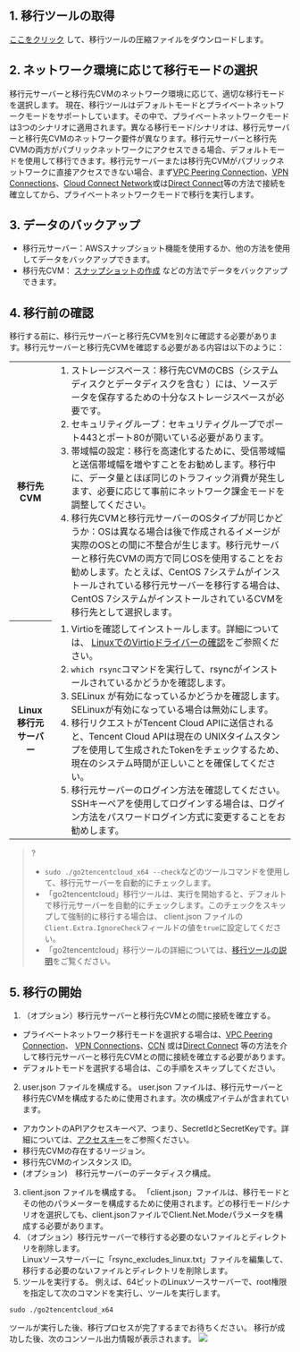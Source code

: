 
## 1. 移行ツールの取得  
[ここをクリック](https://go2tencentcloud-1251783334.cos.ap-guangzhou.myqcloud.com/latest/go2tencentcloud.zip) して、移行ツールの圧縮ファイルをダウンロードします。

## 2. ネットワーク環境に応じて移行モードの選択
移行元サーバーと移行先CVMのネットワーク環境に応じて、適切な移行モードを選択します。
現在、移行ツールはデフォルトモードとプライベートネットワークモードをサポートしています。その中で、プライベートネットワークモードは3つのシナリオに適用されます。異なる移行モード/シナリオは、移行元サーバーと移行先CVMのネットワーク要件が異なります。移行元サーバーと移行先CVMの両方がパブリックネットワークにアクセスできる場合、デフォルトモードを使用して移行できます。移行元サーバーまたは移行先CVMがパブリックネットワークに直接アクセスできない場合、まず[VPC Peering Connection](https://intl.cloud.tencent.com/document/product/553)、[VPN Connections](https://intl.cloud.tencent.com/document/product/1037)、[Cloud Connect Network](https://intl.cloud.tencent.com/document/product/1003)或は[Direct Connect](https://intl.cloud.tencent.com/document/product/216)等の方法で接続を確立してから、プライベートネットワークモードで移行を実行します。

## 3. データのバックアップ
- 移行元サーバー：AWSスナップショット機能を使用するか、他の方法を使用してデータをバックアップできます。
- 移行先CVM： [スナップショットの作成](https://intl.cloud.tencent.com/document/product/362/5755) などの方法でデータをバックアップできます。

## 4. 移行前の確認
移行する前に、移行元サーバーと移行先CVMを別々に確認する必要があります。移行元サーバーと移行先CVMを確認する必要がある内容は以下のように：
<table>
	<tr><th style="width: 15%;">移行先CVM</th><td><ol  style="margin: 0;"><li>ストレージスペース：移行先CVMのCBS（システムディスクとデータディスクを含む ）には、ソースデータを保存するための十分なストレージスペースが必要です。 </li><li>セキュリティグループ：セキュリティグループでポート443とポート80が開いている必要があります。</li><li>帯域幅の設定：移行を高速化するために、受信帯域幅と送信帯域幅を増やすことをお勧めします。移行中に、データ量とほぼ同じのトラフィック消費が発生します、必要に応じて事前にネットワーク課金モードを調整してください。</li><li>移行先CVMと移行元サーバーのOSタイプが同じかどうか：OSは異なる場合は後で作成されるイメージが実際のOSとの間に不整合が生じます。移行元サーバーと移行先CVMの両方で同じOSを使用することをお勧めします。たとえば、CentOS 7システムがインストールされている移行元サーバーを移行する場合は、CentOS 7システムがインストールされているCVMを移行先として選択します。 </li></ol></td></tr>
	<tr><th>Linux 移行元サーバー</th><td><ol  style="margin: 0;"><li> Virtioを確認してインストールします。詳細については、 <a href="https://intl.cloud.tencent.com/document/product/213/9929">LinuxでのVirtioドライバーの確認</a>をご参照ください。</li><li> <code>which rsync</code>コマンドを実行して、rsyncがインストールされているかどうかを確認します。</li><li> SELinux が有効になっているかどうかを確認します。 SELinuxが有効になっている場合は無効にします。</li><li>移行リクエストがTencent Cloud APIに送信されると、Tencent Cloud APIは現在の UNIXタイムスタンプを使用して生成されたTokenをチェックするため、現在のシステム時間が正しいことを確保してください。</li><li>移行元サーバーのログイン方法を確認してください。 SSHキーペアを使用してログインする場合は、ログイン方法をパスワードログイン方式に変更することをお勧めします。</li></ol></td></tr>
</table>

>? 
> - `sudo ./go2tencentcloud_x64 --check`などのツールコマンドを使用して、移行元サーバーを自動的にチェックします。
> -  「go2tencentcloud」移行ツールは、実行を開始すると、デフォルトで移行元サーバーを自動的にチェックします。このチェックをスキップして強制的に移行する場合は、 client.json ファイルの`Client.Extra.IgnoreCheck`フィールドの値を`true`に設定してください。
> -  「go2tencentcloud」移行ツールの詳細については、[移行ツールの説明](https://intl.cloud.tencent.com/document/product/213/35640)をご覧ください。
> 

## 5. 移行の開始
 
1. （オプション）移行元サーバーと移行先CVMとの間に接続を確立する。  
 - プライベートネットワーク移行モードを選択する場合は、[VPC Peering Connection](https://intl.cloud.tencent.com/document/product/553)、 [VPN Connections](https://intl.cloud.tencent.com/document/product/1037)、[CCN](https://intl.cloud.tencent.com/document/product/1003) 或は[Direct Connect](https://intl.cloud.tencent.com/document/product/216) 等の方法を介して移行元サーバーと移行先CVMとの間に接続を確立する必要があります。
 - デフォルトモードを選択する場合は、この手順をスキップしてください。
2.  user.json ファイルを構成する。
user.json ファイルは、移行元サーバーと移行先CVMを構成するために使用されます。次の構成アイテムが含まれています。
 - アカウントのAPIアクセスキーペア、つまり、SecretIdとSecretKeyです。詳細については、[アクセスキー](https://intl.cloud.tencent.com/document/product/598/32675)をご参照ください。
 - 移行先CVMの存在するリージョン。
 - 移行先CVMのインスタンス ID。
 - (オプション)　移行元サーバーのデータディスク構成。  
3.  client.json ファイルを構成する。
「client.json」ファイルは、移行モードとその他のパラメーターを構成するために使用されます。どの移行モード/シナリオを選択しても、client.jsonファイルでClient.Net.Modeパラメータを構成する必要があります。
4. （オプション）移行元サーバーで移行する必要のないファイルとディレクトリを削除します。  
   Linuxソースサーバーに「rsync\_excludes\_linux.txt」ファイルを編集して、移行する必要のないファイルとディレクトリを削除します。
5. ツールを実行する。
例えば、64ビットのLinuxソースサーバーで、root権限を指定して次のコマンドを実行し、ツールを実行します。
```
sudo ./go2tencentcloud_x64
```
ツールが実行した後、移行プロセスが完了するまでお待ちください。
移行が成功した後、次のコンソール出力情報が表示されます。
 ![](https://main.qcloudimg.com/raw/238ce694355a59836762df4f9a716f6f.png)
